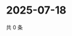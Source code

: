 # 2025-07-18

共 0 条

<!-- BEGIN ZHIHUVIDEO -->
<!-- 最后更新时间 Fri Jul 18 2025 10:58:14 GMT+0800 (China Standard Time) -->

<!-- END ZHIHUVIDEO -->
